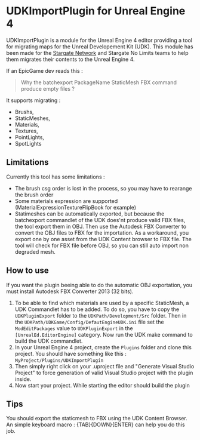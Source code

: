 UDKImportPlugin for Unreal Engine 4
======================

UDKImportPlugin is a module for the Unreal Engine 4 editor providing a  tool for migrating maps for the Unreal Developement Kit (UDK). This module has been made for the [Stargate Network](http://www.stargate-network.net/) and Stargate No Limits teams to help them migrates their contents to the Unreal Engine 4.

If an EpicGame dev reads this : 
> Why the batchexport PackageName StaticMesh FBX command produce empty files ?

It supports migrating :
 - Brushs, 
 - StaticMeshes, 
 - Materials, 
 - Textures, 
 - PointLights, 
 - SpotLights

Limitations
-----------

Currently this tool has some limitations :
 - The brush csg order is lost in the process, so you may have to rearange the brush order
 - Some materials expression are supported (MaterialExpressionTextureFlipBook for example)
 - Statimeshes can be automatically exported, but because the batchexport commandlet of the UDK does'nt produce valid FBX files, the tool export them in OBJ. Then use the Autodesk FBX Converter to convert the OBJ files to FBX for the importation. As a workaround, you export one by one asset from the UDK Content browser to FBX file. The tool will check for FBX file before OBJ, so you can still auto import non degraded mesh. 

How to use
----------

If you want the plugin beeing able to do the automatic OBJ exportation, you must install Autodesk FBX Converter 2013 (32 bits).

1. To be able to find which materials are used by a specific StaticMesh, a UDK Commandlet has to be added. To do so, you have to copy the `UDKPluginExport` folder to the `UDKPath/Development/Src` folder. Then in the `UDKPath/UDKGame/Config/DefautEngineUDK.ini` file set the `ModEditPackages` value to `UDKPluginExport` in the `[UnrealEd.EditorEngine]` category. Now run the UDK make command to build the UDK commandlet.
2. In your Unreal Engine 4 project, create the `Plugins` folder and clone this project.
You should have something like this : `MyProject/Plugins/UDKImportPlugin`
3. Then simply right click on your .uproject file and "Generate Visual Studio Project" to force generation of valid Visual Studio project with the plugin inside.
4. Now start your project. While starting the editor should build the plugin

Tips
----

You should export the staticmesh to FBX using the UDK Content Browser. An simple keyboard macro : {TAB}{DOWN}{ENTER} can help you do this job.
